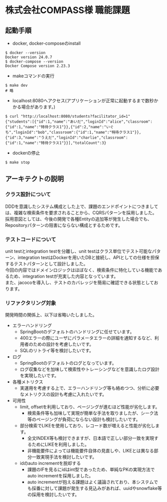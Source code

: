 # 株式会社COMPASS様 職能課題

## 起動手順

- docker, docker-composeのinstall

```
$ docker --version
Docker version 24.0.7
$ docker-compose --version
Docker Compose version 2.23.3
```

- makeコマンドの実行

```
$ make dev
# 略
```

- localhost:8080へアクセス(アプリケーションが正常に起動するまで数秒かかる場合があります。)

```
$ curl "http://localhost:8080/students?facilitator_id=1"
{"students":[{"id":1,"name":"あいだ","loginId":"alice","classroom":{"id":1,"name":"特待クラス1"}},{"id":2,"name":"いぐち","loginId":"bob","classroom":{"id":1,"name":"特待クラス1"}},{"id":3,"name":"うえだ","loginId":"charlie","classroom":{"id":1,"name":"特待クラス1"}}],"totalCount":3}
```

- dockerの停止

```
$ make stop
```

## アーキテクトの説明

### クラス設計について
DDDを意識したシステム構成とした上で、課題のエンドポイントにつきましては、複雑な検索条件を要求されることから、CQRSパターンを採用しました。  
採用意図としては、今後の開発で各種Entityの追加等が発生した場合でも、Repositoryパターンの阻害にならない構成とするためです。  

### テストコードについて
unit testとintegration testを分離し、unit testはクラス単位でテスト可能なパターン、integration testはDockerを用いたDBと接続し、APIとしての仕様を担保するテストパターンとして設計しました。  
今回の内容ではドメインロジックはほぼなく、検索条件に特化している機能であるため、integration testが充実した内容となっています。  
また、jacocoを導入し、テストのカバレッジを簡易に確認できる状態としております。  

### リファクタリング対象
開発時間の関係上、以下は省略いたしました。
 - エラーハンドリング
   - SpringBootのデフォルトのハンドリングに任せています。
   - 400エラーの際にユーザにパラメータエラーの詳細を通知するなど、利用者のための設計を考慮したいです。
   - SQLのリトライ等を検討したいです。
 - ログ
   - SpringBootのデフォルトのログとなっています。
   - ログ収集などを加味して検索性やトレーシングなどを意識したログ設計を実現したいです。
 - 各種メトリクス
   - 実運用を考慮する上で、エラーハンドリング等も絡めつつ、分析に必要なメトリクスの設計も考慮に入れたいです。
 - 可用性
   - limit, offsetを利用しており、ページングが進むほど性能が劣化します。
     - 検索条件等も加味して実現が簡単な手法を取りましたが、シーク法等のページングが負荷にならない設計も検討したいです。
   - 部分検索でLIKEを使用しており、レコード数が増えると性能が劣化します。
     - 全文INDEX等も検討できますが、日本語で正しい部分一致を実現するためにLIKEを利用しました。
     - 非機能要件によっては機能要件自体の見直しや、LIKEとは異なる部分一致実現手法を検討したいです。
   - idのauto incrementを脱却する
     - 課題のIFを見るにidはint型であったため、単純なPKの実現方法でauto incrementを採用しました。
     - auto incrementが抱える課題はよく議論されており、本システムでも採番に対して課題が発生する見込みがあれば、uuidやsnowflake等の採用を検討したいです。
